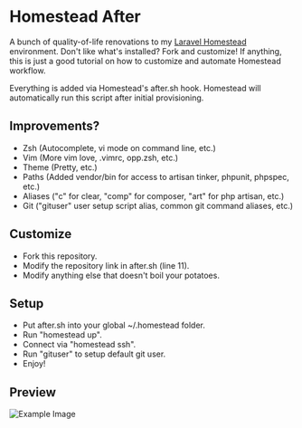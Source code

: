 # Homestead After

A bunch of quality-of-life renovations to my [Laravel Homestead](http://laravel.com/docs/homestead) environment.  Don't like what's installed?  Fork and customize!  If anything, this is just a good tutorial on how to customize and automate Homestead workflow.

Everything is added via Homestead's after.sh hook.  Homestead will automatically run this script after initial provisioning.

## Improvements?

- Zsh (Autocomplete, vi mode on command line, etc.)
- Vim (More vim love, .vimrc, opp.zsh, etc.)
- Theme (Pretty, etc.)
- Paths (Added vendor/bin for access to artisan tinker, phpunit, phpspec, etc.)
- Aliases ("c" for clear, "comp" for composer, "art" for php artisan, etc.)
- Git ("gituser" user setup script alias, common git command aliases, etc.)

## Customize

- Fork this repository.
- Modify the repository link in after.sh (line 11).
- Modify anything else that doesn't boil your potatoes.

## Setup

- Put after.sh into your global ~/.homestead folder.
- Run "homestead up".
- Connect via "homestead ssh".
- Run "gituser" to setup default git user.
- Enjoy!

## Preview

![Example Image](http://puu.sh/g2ZyN/bca5b3233a.png)

